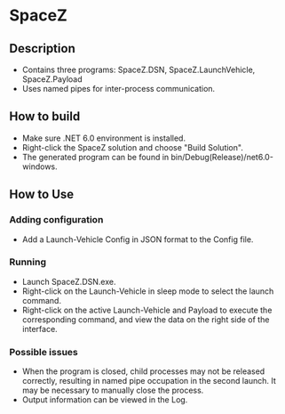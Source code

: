 # SpaceZ
## Description

+ Contains three programs: SpaceZ.DSN, SpaceZ.LaunchVehicle, SpaceZ.Payload
+ Uses named pipes for inter-process communication.

## How to build
+ Make sure .NET 6.0 environment is installed.
+ Right-click the SpaceZ solution and choose "Build Solution".
+ The generated program can be found in bin/Debug(Release)/net6.0-windows.

## How to Use

### Adding configuration
+ Add a Launch-Vehicle Config in JSON format to the Config file.

###  Running
+ Launch SpaceZ.DSN.exe.
+ Right-click on the Launch-Vehicle in sleep mode to select the launch command.
+ Right-click on the active Launch-Vehicle and Payload to execute the corresponding command, and view the data on the right side of the interface.


### Possible issues
+ When the program is closed, child processes may not be released correctly, resulting in named pipe occupation in the second launch. It may be necessary to manually close the process.
+ Output information can be viewed in the Log.